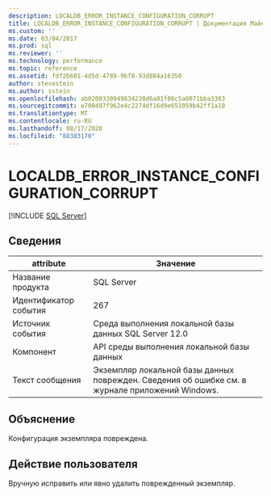 ```yaml
---
description: LOCALDB_ERROR_INSTANCE_CONFIGURATION_CORRUPT
title: LOCALDB_ERROR_INSTANCE_CONFIGURATION_CORRUPT | Документация Майкрософт
ms.custom: ''
ms.date: 03/04/2017
ms.prod: sql
ms.reviewer: ''
ms.technology: performance
ms.topic: reference
ms.assetid: fdf2b601-4d5d-4789-9bf8-93d884a16350
author: stevestein
ms.author: sstein
ms.openlocfilehash: ab0200330949834238d6a01f86c5a0071bba3303
ms.sourcegitcommit: e700497f962e4c2274df16d9e651059b42ff1a10
ms.translationtype: MT
ms.contentlocale: ru-RU
ms.lasthandoff: 08/17/2020
ms.locfileid: "88383170"
---
```

# <a name="localdb_error_instance_configuration_corrupt"></a>LOCALDB_ERROR_INSTANCE_CONFIGURATION_CORRUPT
 [!INCLUDE [SQL Server](../../includes/applies-to-version/sqlserver.md)]
    
## <a name="details"></a>Сведения  
  
| attribute | Значение |
| --------- | ----- |
|Название продукта|SQL Server|  
|Идентификатор события|267|  
|Источник события|Среда выполнения локальной базы данных SQL Server 12.0|  
|Компонент|API среды выполнения локальной базы данных|  
|Текст сообщения|Экземпляр локальной базы данных поврежден. Сведения об ошибке см. в журнале приложений Windows.|  
  
## <a name="explanation"></a>Объяснение  
 Конфигурация экземпляра повреждена.  
  
## <a name="user-action"></a>Действие пользователя  
 Вручную исправить или явно удалить поврежденный экземпляр.  
  
  
